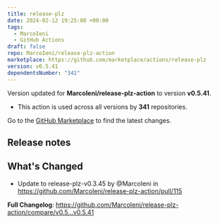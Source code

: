 ```yaml
---
title: release-plz
date: 2024-02-12 19:25:08 +00:00
tags:
  - MarcoIeni
  - GitHub Actions
draft: false
repo: MarcoIeni/release-plz-action
marketplace: https://github.com/marketplace/actions/release-plz
version: v0.5.41
dependentsNumber: "341"
---
```



Version updated for **MarcoIeni/release-plz-action** to version **v0.5.41**.
- This action is used across all versions by **341** repositories.

Go to the [GitHub Marketplace](https://github.com/marketplace/actions/release-plz) to find the latest changes.

## Release notes

## What's Changed
* Update to release-plz-v0.3.45 by @MarcoIeni in https://github.com/MarcoIeni/release-plz-action/pull/115


**Full Changelog**: https://github.com/MarcoIeni/release-plz-action/compare/v0.5...v0.5.41
